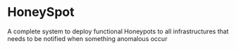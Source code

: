 # HoneySpot
A complete system to deploy functional Honeypots to all infrastructures that needs to be notified when something anomalous occur
